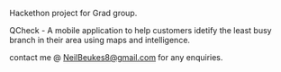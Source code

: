 Hackethon project for Grad group.

QCheck - A mobile application to help customers idetify the least busy branch in their area using maps and intelligence.

contact me @ NeilBeukes8@gmail.com for any enquiries.